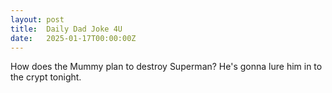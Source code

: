 ```yaml
---
layout: post
title:  Daily Dad Joke 4U
date:   2025-01-17T00:00:00Z
---
```

How does the Mummy plan to destroy Superman? He's gonna lure him in to the crypt tonight.
